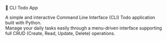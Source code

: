  📝 CLI Todo App

A simple and interactive Command Line Interface (CLI) Todo application built with Python.  
Manage your daily tasks easily through a menu-driven interface supporting full CRUD (Create, Read, Update, Delete) operations.
